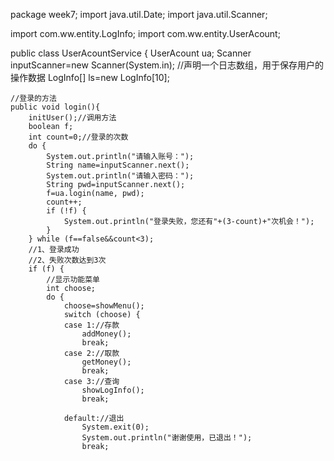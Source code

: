 package week7;
import java.util.Date;
import java.util.Scanner;
 
import com.ww.entity.LogInfo;
import com.ww.entity.UserAcount;
 
public class UserAcountService {
	UserAcount ua;
	Scanner inputScanner=new Scanner(System.in);
	//声明一个日志数组，用于保存用户的操作数据
	LogInfo[] ls=new LogInfo[10];
	
	
	//登录的方法
	public void login(){
		initUser();//调用方法
		boolean f;
		int count=0;//登录的次数
		do {
			System.out.println("请输入账号：");
			String name=inputScanner.next();
			System.out.println("请输入密码：");
			String pwd=inputScanner.next();
			f=ua.login(name, pwd);
			count++;
			if (!f) {
				System.out.println("登录失败，您还有"+(3-count)+"次机会！");
			}
		} while (f==false&&count<3);
		//1、登录成功
		//2、失败次数达到3次
		if (f) {
			//显示功能菜单
			int choose;
			do {
				choose=showMenu();
				switch (choose) {
				case 1://存款
					addMoney();
					break;
				case 2://取款
					getMoney();
					break;
				case 3://查询
					showLogInfo();
					break;
 
				default://退出
					System.exit(0);
					System.out.println("谢谢使用，已退出！");
					break;
